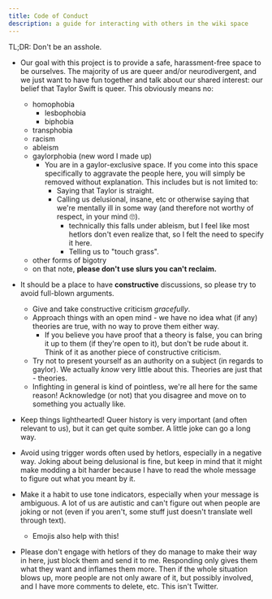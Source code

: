 ```yaml
---
title: Code of Conduct
description: a guide for interacting with others in the wiki space
---
```

TL;DR: Don't be an asshole.

- Our goal with this project is to provide a safe, harassment-free space to be ourselves. The majority of us are queer and/or neurodivergent, and we just want to have fun together and talk about our shared interest: our belief that Taylor Swift is queer. This obviously means no:
	- homophobia
		- lesbophobia
		- biphobia
	- transphobia
	- racism
	- ableism
	- gaylorphobia (new word I made up)
		- You are in a gaylor-exclusive space. If you come into this space specifically to aggravate the people here, you will simply be removed without explanation. This includes but is not limited to:
			- Saying that Taylor is straight.
			- Calling us delusional, insane, etc or otherwise saying that we're mentally ill in some way (and therefore not worthy of respect, in your mind 🙄).
				- technically this falls under ableism, but I feel like most hetlors don't even realize that, so I felt the need to specify it here.
				- Telling us to "touch grass".
	- other forms of bigotry
	- on that note, **please don't use slurs you can't reclaim.**

- It should be a place to have **constructive** discussions, so please try to avoid full-blown arguments. 
	- Give and take constructive criticism *gracefully*.
	- Approach things with an open mind - we have no idea what (if any) theories are true, with no way to prove them either way.
		- If you believe you have proof that a theory is false, you can bring it up to them (if they're open to it), but don't be rude about it. Think of it as another piece of constructive criticism.
	- Try not to present yourself as an authority on a subject (in regards to gaylor). We actually *know* very little about this. Theories are just that - theories.
	- Infighting in general is kind of pointless, we're all here for the same reason! Acknowledge (or not) that you disagree and move on to something you actually like.
- Keep things lighthearted! Queer history is very important (and often relevant to us), but it can get quite somber. A little joke can go a long way.
- Avoid using trigger words often used by hetlors, especially in a negative way. Joking about being delusional is fine, but keep in mind that it might make modding a bit harder because I have to read the whole message to figure out what you meant by it.
- Make it a habit to use tone indicators, especially when your message is ambiguous. A lot of us are autistic and can't figure out when people are joking or not (even if you aren't, some stuff just doesn't translate well through text).
	- Emojis also help with this!
- Please don't engage with hetlors of they do manage to make their way in here, just block them and send it to me. Responding only gives them what they want and inflames them more. Then if the whole situation blows up, more people are not only aware of it, but possibly involved, and I have more comments to delete, etc. This isn't Twitter.